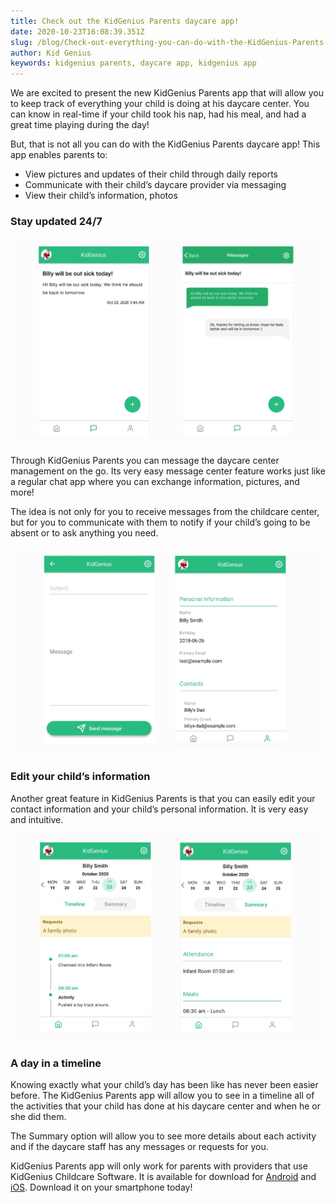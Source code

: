 ```yaml
---
title: Check out the KidGenius Parents daycare app!
date: 2020-10-23T16:08:39.351Z
slug: /blog/Check-out-everything-you-can-do-with-the-KidGenius-Parents-daycare-app
author: Kid Genius
keywords: kidgenius parents, daycare app, kidgenius app
---
```

We are excited to present the new KidGenius Parents app that will allow you to keep track of everything your child is doing at his daycare center. You can know in real-time if your child took his nap, had his meal, and had a great time playing during the day!

But, that is not all you can do with the KidGenius Parents daycare app! This app enables parents to:

* View pictures and updates of their child through daily reports
* Communicate with their child’s daycare provider via messaging
* View their child’s information, photos

### Stay updated 24/7

![kidgenius parents messages](kidgenius-parents-messages.jpg "kidgenius parents messages")

Through KidGenius Parents you can message the daycare center management on the go. Its very easy message center feature works just like a regular chat app where you can exchange information, pictures, and more!

The idea is not only for you to receive messages from the childcare center, but for you to communicate with them to notify if your child’s going to be absent or to ask anything you need.

![kidgenius parents](kidgenius-parents-4.jpg "kidgenius parents")

### Edit your child’s information

Another great feature in KidGenius Parents is that you can easily edit your contact information and your child’s personal information. It is very easy and intuitive.

![kidgenius parents timeline](kidgenius-parents-timeline.jpg "kidgenius parents timeline")

### A day in a timeline

Knowing exactly what your child’s day has been like has never been easier before. The KidGenius Parents app will allow you to see in a timeline all of the activities that your child has done at his daycare center and when he or she did them.

The Summary option will allow you to see more details about each activity and if the daycare staff has any messages or requests for you.

KidGenius Parents app will only work for parents with providers that use KidGenius Childcare Software. It is available for download for [Android](https://play.google.com/store/apps/details?id=com.kidgenius.parents) and [iOS](https://apps.apple.com/ca/app/kidgenius-parents/id1489814256). Download it on your smartphone today!


